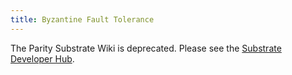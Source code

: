 ```yaml
---
title: Byzantine Fault Tolerance
---
```


The Parity Substrate Wiki is deprecated. Please see the [Substrate Developer Hub](https://substrate.dev/).
